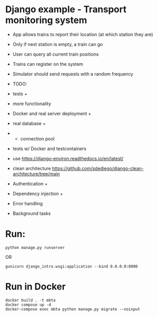 # Django example - Transport monitoring system
* App allows trains to report their location (at which station they are)
* Only if next station is empty, a train can go
* User can query all current train positions
* Trains can register on the system
* Simulator should send requests with a random frequency

* TODO:
* tests +
* more functionality
* Docker and real server deployment +
* real database +
* * connection pool  
* tests w/ Docker and testcontainers
* use https://django-environ.readthedocs.io/en/latest/
* clean architecture https://github.com/sdediego/django-clean-architecture/tree/main
* Authentication +
* Dependency injection +
* Error handling
* Background tasks

# Run:
```python manage.py runserver```

OR

```gunicorn django_intro.wsgi:application --bind 0.0.0.0:8000```

# Run in Docker
```
docker build . -t mbta
docker compose up -d 
docker-compose exec mbta python manage.py migrate --noinput
```